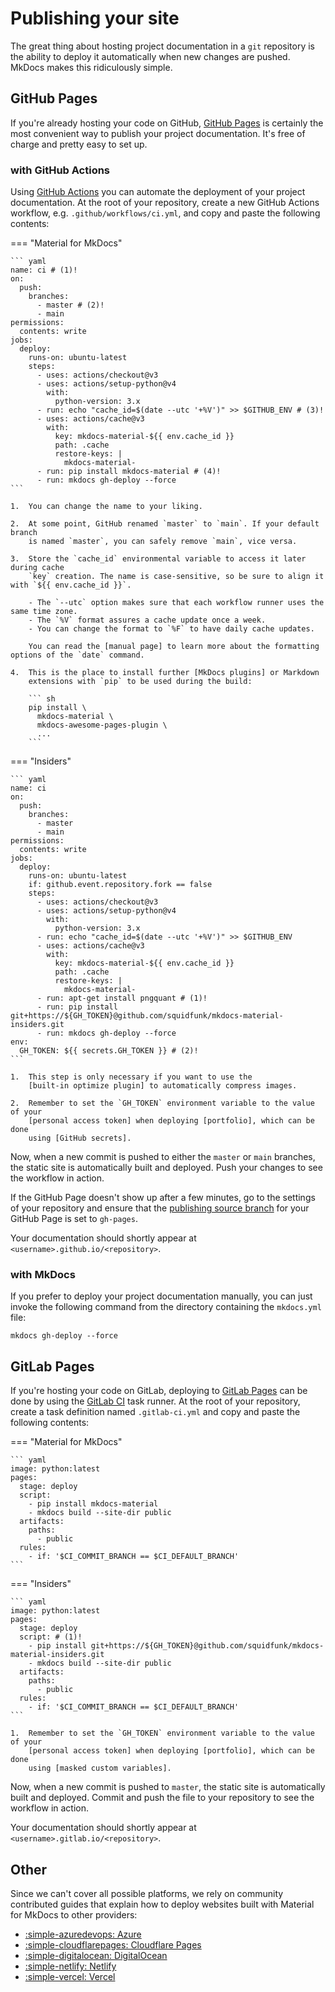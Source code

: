 # Publishing your site

The great thing about hosting project documentation in a `git` repository is
the ability to deploy it automatically when new changes are pushed. MkDocs
makes this ridiculously simple.

## GitHub Pages

If you're already hosting your code on GitHub, [GitHub Pages] is certainly
the most convenient way to publish your project documentation. It's free of
charge and pretty easy to set up.

  [GitHub Pages]: https://pages.github.com/

### with GitHub Actions

Using [GitHub Actions] you can automate the deployment of your project
documentation. At the root of your repository, create a new GitHub Actions
workflow, e.g. `.github/workflows/ci.yml`, and copy and paste the following
contents:

=== "Material for MkDocs"

    ``` yaml
    name: ci # (1)!
    on:
      push:
        branches:
          - master # (2)!
          - main
    permissions:
      contents: write
    jobs:
      deploy:
        runs-on: ubuntu-latest
        steps:
          - uses: actions/checkout@v3
          - uses: actions/setup-python@v4
            with:
              python-version: 3.x
          - run: echo "cache_id=$(date --utc '+%V')" >> $GITHUB_ENV # (3)!
          - uses: actions/cache@v3
            with:
              key: mkdocs-material-${{ env.cache_id }}
              path: .cache
              restore-keys: |
                mkdocs-material-
          - run: pip install mkdocs-material # (4)!
          - run: mkdocs gh-deploy --force
    ```

    1.  You can change the name to your liking. 

    2.  At some point, GitHub renamed `master` to `main`. If your default branch
        is named `master`, you can safely remove `main`, vice versa.

    3.  Store the `cache_id` environmental variable to access it later during cache
        `key` creation. The name is case-sensitive, so be sure to align it with `${{ env.cache_id }}`.

        - The `--utc` option makes sure that each workflow runner uses the same time zone.
        - The `%V` format assures a cache update once a week. 
        - You can change the format to `%F` to have daily cache updates. 

        You can read the [manual page] to learn more about the formatting options of the `date` command.

    4.  This is the place to install further [MkDocs plugins] or Markdown
        extensions with `pip` to be used during the build:

        ``` sh
        pip install \
          mkdocs-material \
          mkdocs-awesome-pages-plugin \
          ...
        ```

=== "Insiders"

    ``` yaml
    name: ci
    on:
      push:
        branches:
          - master
          - main
    permissions:
      contents: write
    jobs:
      deploy:
        runs-on: ubuntu-latest
        if: github.event.repository.fork == false
        steps:
          - uses: actions/checkout@v3
          - uses: actions/setup-python@v4
            with:
              python-version: 3.x
          - run: echo "cache_id=$(date --utc '+%V')" >> $GITHUB_ENV
          - uses: actions/cache@v3
            with:
              key: mkdocs-material-${{ env.cache_id }}
              path: .cache
              restore-keys: |
                mkdocs-material-
          - run: apt-get install pngquant # (1)!
          - run: pip install git+https://${GH_TOKEN}@github.com/squidfunk/mkdocs-material-insiders.git
          - run: mkdocs gh-deploy --force
    env:
      GH_TOKEN: ${{ secrets.GH_TOKEN }} # (2)!
    ```

    1.  This step is only necessary if you want to use the
        [built-in optimize plugin] to automatically compress images.

    2.  Remember to set the `GH_TOKEN` environment variable to the value of your
        [personal access token] when deploying [portfolio], which can be done
        using [GitHub secrets].

Now, when a new commit is pushed to either the `master` or `main` branches,
the static site is automatically built and deployed. Push your changes to see
the workflow in action.

If the GitHub Page doesn't show up after a few minutes, go to the settings of
your repository and ensure that the [publishing source branch] for your GitHub
Page is set to `gh-pages`.

Your documentation should shortly appear at `<username>.github.io/<repository>`.

  [GitHub Actions]: https://github.com/features/actions
  [MkDocs plugins]: https://github.com/mkdocs/mkdocs/wiki/MkDocs-Plugins
  [personal access token]: https://docs.github.com/en/github/authenticating-to-github/creating-a-personal-access-token
  [portfolio]: portfolio/index.md
  [built-in optimize plugin]: setup/building-an-optimized-site.md#built-in-optimize-plugin
  [GitHub secrets]: https://docs.github.com/en/actions/configuring-and-managing-workflows/creating-and-storing-encrypted-secrets
  [publishing source branch]: https://docs.github.com/en/pages/getting-started-with-github-pages/configuring-a-publishing-source-for-your-github-pages-site
  [manual page]: https://man7.org/linux/man-pages/man1/date.1.html

### with MkDocs

If you prefer to deploy your project documentation manually, you can just invoke
the following command from the directory containing the `mkdocs.yml` file:

```
mkdocs gh-deploy --force
```

## GitLab Pages

If you're hosting your code on GitLab, deploying to [GitLab Pages] can be done
by using the [GitLab CI] task runner. At the root of your repository, create a
task definition named `.gitlab-ci.yml` and copy and paste the following
contents:

=== "Material for MkDocs"

    ``` yaml
    image: python:latest
    pages:
      stage: deploy
      script:
        - pip install mkdocs-material
        - mkdocs build --site-dir public
      artifacts:
        paths:
          - public
      rules:
        - if: '$CI_COMMIT_BRANCH == $CI_DEFAULT_BRANCH'
    ```

=== "Insiders"

    ``` yaml
    image: python:latest
    pages:
      stage: deploy
      script: # (1)!
        - pip install git+https://${GH_TOKEN}@github.com/squidfunk/mkdocs-material-insiders.git
        - mkdocs build --site-dir public
      artifacts:
        paths:
          - public
      rules:
        - if: '$CI_COMMIT_BRANCH == $CI_DEFAULT_BRANCH'
    ```

    1.  Remember to set the `GH_TOKEN` environment variable to the value of your
        [personal access token] when deploying [portfolio], which can be done
        using [masked custom variables].

Now, when a new commit is pushed to `master`, the static site is automatically
built and deployed. Commit and push the file to your repository to see the
workflow in action.

Your documentation should shortly appear at `<username>.gitlab.io/<repository>`.

## Other

Since we can't cover all possible platforms, we rely on community contributed
guides that explain how to deploy websites built with Material for MkDocs to
other providers:

<div class="mdx-columns" markdown>

- [:simple-azuredevops: Azure][Azure]
- [:simple-cloudflarepages: Cloudflare Pages][Cloudflare Pages]
- [:simple-digitalocean: DigitalOcean][DigitalOcean]
- [:simple-netlify: Netlify][Netlify]
- [:simple-vercel: Vercel][Vercel]

</div>

  [GitLab Pages]: https://gitlab.com/pages
  [GitLab CI]: https://docs.gitlab.com/ee/ci/
  [masked custom variables]: https://docs.gitlab.com/ee/ci/variables/#create-a-custom-variable-in-the-ui
  [Azure]: https://bawmedical.co.uk/t/publishing-a-material-for-mkdocs-site-to-azure-with-automatic-branch-pr-preview-deployments/763
  [Cloudflare Pages]: https://www.starfallprojects.co.uk/projects/deploy-host-docs/deploy-mkdocs-material-cloudflare/
  [DigitalOcean]: https://www.starfallprojects.co.uk/projects/deploy-host-docs/deploy-mkdocs-material-digitalocean-app-platform/
  [Netlify]: https://www.starfallprojects.co.uk/projects/deploy-host-docs/deploy-mkdocs-material-netlify/
  [Vercel]: https://www.starfallprojects.co.uk/projects/deploy-host-docs/deploy-mkdocs-material-vercel/
